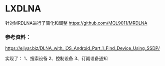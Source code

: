 # LXDLNA
针对MRDLNA进行了简化和调整
https://github.com/MQL9011/MRDLNA

### 参考资料：
https://eliyar.biz/DLNA_with_iOS_Android_Part_1_Find_Device_Using_SSDP/

实现了：
1、搜索设备
2、控制设备
3、订阅设备通知
